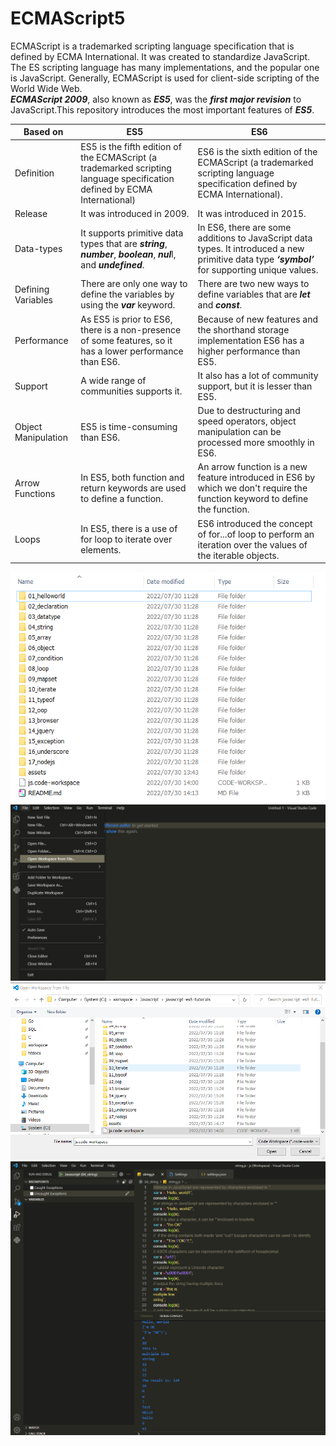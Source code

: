 # ECMAScript5
ECMAScript is a trademarked scripting language specification that is defined by ECMA International. It was created to standardize JavaScript. The ES scripting language has many implementations, and the popular one is JavaScript. Generally, ECMAScript is used for client-side scripting of the World Wide Web.  
***ECMAScript 2009***, also known as ***ES5***, was the ***first major revision*** to JavaScript.This repository introduces the most important features of ***ES5***.  

| Based on                    | ES5                    | ES6 |
| -------------------------- | --------------------------- | -------------------- |
| Definition   | ES5 is the fifth edition of the ECMAScript (a trademarked scripting language specification defined by ECMA International)  | ES6 is the sixth edition of the ECMAScript (a trademarked scripting language specification defined by ECMA International).            |
| Release    | It was introduced in 2009.      | It was introduced in 2015.    |
|Data-types    | It supports primitive data types that are ***string***, ***number***, ***boolean***, ***nul***l, and ***undefined***.       | In ES6, there are some additions to JavaScript data types. It introduced a new primitive data type ***‘symbol’*** for supporting unique values.           |
| Defining Variables    | There are only one way to define the variables by using the ***var*** keyword.      | There are two new ways to define variables that are ***let*** and ***const***.     |
| Performance    | As ES5 is prior to ES6, there is a non-presence of some features, so it has a lower performance than ES6. | Because of new features and the shorthand storage implementation ES6 has a higher performance than ES5.            |
| Support   | A wide range of communities supports it. | It also has a lot of community support, but it is lesser than ES5.     |
| Object Manipulation    | ES5 is time-consuming than ES6.     | Due to destructuring and speed operators, object manipulation can be processed more smoothly in ES6.            |
| Arrow Functions    | In ES5, both function and return keywords are used to define a function.    | An arrow function is a new feature introduced in ES6 by which we don't require the function keyword to define the function.    |
| Loops    | In ES5, there is a use of for loop to iterate over elements.     | ES6 introduced the concept of for...of loop to perform an iteration over the values of the iterable objects.     |

![](/assets/open.png "Difference between ES5 and ES6")
![](/assets/workspace.png "Difference between ES5 and ES6")
![](/assets/import.png "Difference between ES5 and ES6")
![](/assets/execute.png "Difference between ES5 and ES6")
